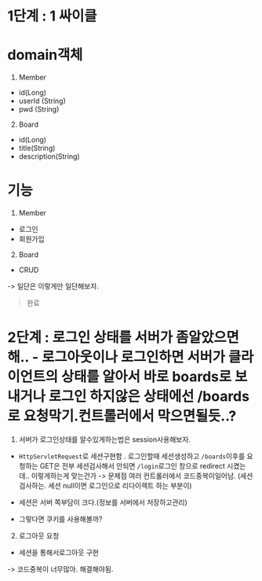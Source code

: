 # 1단계 : 1 싸이클

# domain객체

1. Member

- id(Long)
- userId (String)
- pwd (String)

2. Board

- id(Long)
- title(String)
- description(String)

# 기능

1. Member

- 로그인
- 회원가입

2. Board

- CRUD

-> 일단은 이렇게만 일단해보자.

> 완료

# 2단계 : 로그인 상태를 서버가 좀알았으면해.. - 로그아웃이나 로그인하면 서버가 클라이언트의 상태를 알아서 바로 boards로 보내거나 로그인 하지않은 상태에선 /boards로 요청막기.컨트롤러에서 막으면될듯..?

1. 서버가 로그인상태를 알수있게하는법은 session사용해보자.

- `HttpServletRequest`로 세션구현함 . 로그인할때 세션생성하고 `/boards`이후를 요청하는 GET은 전부 세션검사해서 안되면 `/login`로그인 창으로 redirect 시켰는데.. 이렇게하는게 맞는건가 -> 문제점 여러 컨트롤러에서 코드중복이일어남. (세션검사하는. 세션 null이면 로그인으로 리다이렉트 하는 부분이)

- 세션은 서버 쪽부담이 크다.(정보를 서버에서 저장하고관리)
- 그렇다면 쿠키를 사용해볼까?

2. 로그아웃 요청

- 세션을 통해서로그아웃 구현

-> 코드중복이 너무많아. 해결해야됨.
